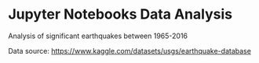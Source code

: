 # Jupyter Notebooks Data Analysis

Analysis of significant earthquakes between 1965-2016

Data source: https://www.kaggle.com/datasets/usgs/earthquake-database
